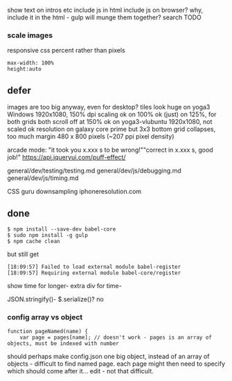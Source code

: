 


show text on intros etc
include js in html
include js on browser? why, include it in the html - gulp will munge them together?
search TODO

### scale images

responsive css
percent rather than pixels

    max-width: 100%
    height:auto


## defer

images are too big anyway, even for desktop?
tiles look 
    huge on yoga3 Windows
        1920x1080, 150% dpi scaling
        ok on 100%
        ok (just) on 125%, for both grids
        both scroll off at 150%
    ok on yoga3-vlubuntu
        1920x1080, not scaled
    ok resolution on galaxy core prime but 3x3 bottom grid collapses, too much margin
        480 x 800 pixels (~207 ppi pixel density)

arcade mode: "it took you x.xxx s to be wrong!""correct in x.xxx s, good job!"
https://api.jqueryui.com/puff-effect/

general/dev/testing/testing.md
general/dev/js/debugging.md
general/dev/js/timing.md

CSS guru
downsampling
iphoneresolution.com


## done

    $ npm install --save-dev babel-core
    $ sudo npm install -g gulp
    $ npm cache clean

but still get 

    [18:09:57] Failed to load external module babel-register
    [18:09:57] Requiring external module babel-core/register

show time for longer-
extra div for time-

JSON.stringify()-
$.serialize()? no

### config array vs object

    function pageNamed(name) {
        var page = pages[name]; // doesn't work - pages is an array of objects, must be indexed with number

should perhaps make config.json one big object, instead of an array of objects - difficult to find named page.
each page might then need to specify which should come after it...
edit - not that difficult.
